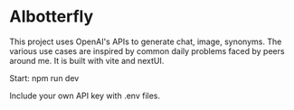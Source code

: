 # AIbotterfly

This project uses OpenAI's APIs to generate chat, image, synonyms. The various use cases are inspired by common daily problems faced by peers around me. 
It is built with vite and nextUI. 

Start: npm run dev

Include your own API key with .env files. 
